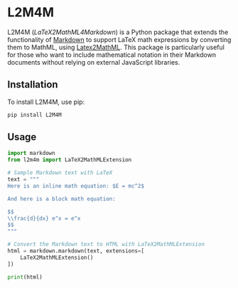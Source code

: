 # L2M4M

L2M4M (_LaTeX2MathML4Markdown_) is a Python package that extends the 
functionality of [Markdown][md] to support LaTeX math expressions by converting 
them to MathML, using [Latex2MathML][l2m]. This package is particularly 
useful for those who want to include mathematical notation in their Markdown 
documents without relying on external JavaScript libraries.

## Installation

To install L2M4M, use pip:

```bash
pip install L2M4M
```

## Usage

```python
import markdown
from l2m4m import LaTeX2MathMLExtension

# Sample Markdown text with LaTeX
text = """
Here is an inline math equation: $E = mc^2$

And here is a block math equation:

$$ 
\\frac{d}{dx} e^x = e^x
$$
"""

# Convert the Markdown text to HTML with LaTeX2MathMLExtension
html = markdown.markdown(text, extensions=[
    LaTeX2MathMLExtension()
])

print(html)
```

[md]: https://pypi.org/project/Markdown/
[l2m]: https://pypi.org/project/latex2mathml/

